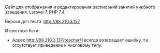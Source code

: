 Сайт для отображения и редактирования расписаний занятий учебного заведения. Laravel 7. PHP 7.4.

Версия для теста: http://88.210.3.137

Известные баги:
- Адрес http://88.210.3.137/teacher/1 всегда возвращает ошибку, т.к. отсутствует приведение к числовому типу.
